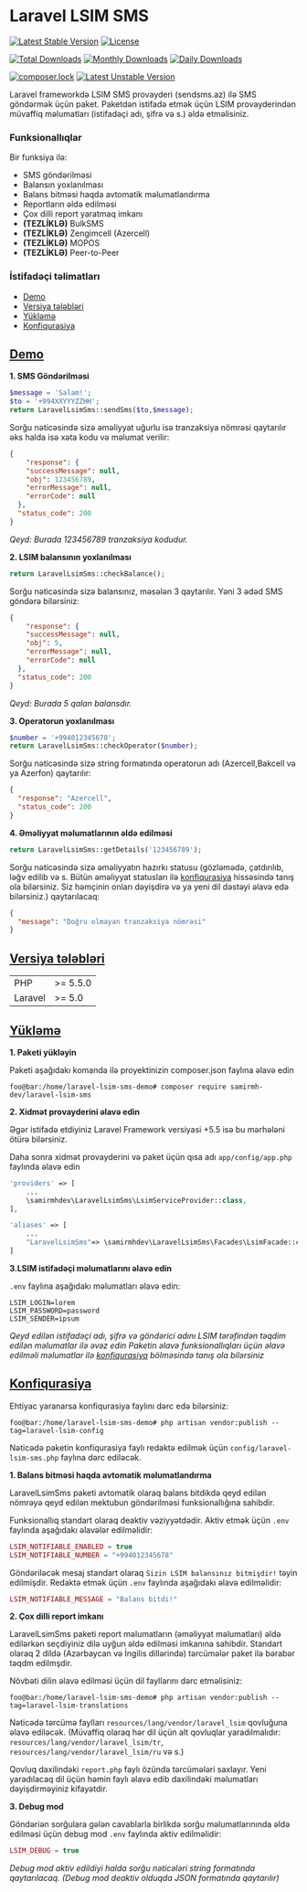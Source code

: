 # Laravel LSIM SMS

[![Latest Stable Version](https://poser.pugx.org/samirmh-dev/laravel-lsim-sms/v/stable)](https://packagist.org/packages/samirmh-dev/laravel-lsim-sms)
[![License](https://poser.pugx.org/samirmh-dev/laravel-lsim-sms/license)](https://packagist.org/packages/samirmh-dev/laravel-lsim-sms)

[![Total Downloads](https://poser.pugx.org/samirmh-dev/laravel-lsim-sms/downloads)](https://packagist.org/packages/samirmh-dev/laravel-lsim-sms)
[![Monthly Downloads](https://poser.pugx.org/samirmh-dev/laravel-lsim-sms/d/monthly)](https://packagist.org/packages/samirmh-dev/laravel-lsim-sms)
[![Daily Downloads](https://poser.pugx.org/samirmh-dev/laravel-lsim-sms/d/daily)](https://packagist.org/packages/samirmh-dev/laravel-lsim-sms)

[![composer.lock](https://poser.pugx.org/samirmh-dev/laravel-lsim-sms/composerlock)](https://packagist.org/packages/samirmh-dev/laravel-lsim-sms)
[![Latest Unstable Version](https://poser.pugx.org/samirmh-dev/laravel-lsim-sms/v/unstable)](https://packagist.org/packages/samirmh-dev/laravel-lsim-sms)

Laravel frameworkdə LSIM SMS provayderi (sendsms.az) ilə SMS göndərmək üçün paket. Paketdən istifadə etmək üçün LSIM provayderindən müvaffiq məlumatları (istifadəçi adı, şifrə və s.) əldə etməlisiniz.

### Funksionallıqlar
Bir funksiya ilə:

* SMS göndərilməsi
* Balansın yoxlanılması
* Balans bitməsi haqda avtomatik məlumatlandırma
* Reportların əldə edilməsi
* Çox dilli report yaratmaq imkanı
* **(TEZLİKLƏ)** BulkSMS
* **(TEZLİKLƏ)** Zengimcell (Azercell)
* **(TEZLİKLƏ)** MOPOS
* **(TEZLİKLƏ)** Peer-to-Peer

### İstifadəçi təlimatları

* [Demo](#demo)
* [Versiya tələbləri](#requirements)
* [Yükləmə](#installation)
* [Konfiqurasiya](#configuration)

## <a href='#demo' id='installation-guide' class='anchor' aria-hidden='true'>Demo</a>

**1. SMS Göndərilməsi**

```php
$message = 'Salam!';
$to = '+994XXYYYZZHH';
return LaravelLsimSms::sendSms($to,$message);
```

Sorğu nəticəsində sizə əməliyyat uğurlu isə tranzaksiya nömrəsi qaytarılır əks halda isə xəta kodu və məlumat verilir:

```json
{
    "response": {
    "successMessage": null,
    "obj": 123456789,
    "errorMessage": null,
    "errorCode": null
  },
  "status_code": 200
}
```

*Qeyd: Burada 123456789 tranzaksiya kodudur.*

**2. LSIM balansının yoxlanılması**

```php
return LaravelLsimSms::checkBalance();
```
Sorğu nəticəsində sizə balansınız, məsələn 3 qaytarılır. Yəni 3 ədəd SMS göndərə bilərsiniz:

```json
{
    "response": {
    "successMessage": null,
    "obj": 5,
    "errorMessage": null,
    "errorCode": null
  },
  "status_code": 200
}
```

*Qeyd: Burada 5 qalan balansdır.*

**3. Operatorun yoxlanılması**

```php
$number = '+994012345678';
return LaravelLsimSms::checkOperator($number);
```
Sorğu nəticəsində sizə string formatında operatorun adı (Azercell,Bakcell və ya Azerfon) qaytarılır:

```json
{
  "response": "Azercell",
  "status_code": 200
}
```

**4. Əməliyyat məlumatlarının əldə edilməsi**

```php
return LaravelLsimSms::getDetails('123456789');
```
Sorğu nəticəsində sizə əməliyyatın hazırkı statusu (gözləmədə, çatdırılıb, ləğv edilib və s. Bütün əməliyyat statusları ilə [konfiqurasiya](#configuration) hissəsində tanış ola bilərsiniz. Siz həmçinin onları dəyişdirə və ya yeni dil dəstəyi əlavə edə bilərsiniz.) qaytarılacaq:

```json
{
  "message": "Doğru olmayan tranzaksiya nömrəsi"
}
```

## <a href='#requirements' id='installation-guide' class='anchor' aria-hidden='true'>Versiya tələbləri</a>

 |||
 | --- | ---  |
 | PHP |\>= 5.5.0|
 | Laravel  |\>= 5.0|
 
## <a href='#installation' id='installation-guide' class='anchor' aria-hidden='true'>Yükləmə</a>

**1. Paketi yükləyin**

Paketi aşağıdakı komanda ilə proyektinizin composer.json faylına əlavə edin

```console
foo@bar:/home/laravel-lsim-sms-demo# composer require samirmh-dev/laravel-lsim-sms
```

**2. Xidmət provayderini əlavə edin**

Əgər istifadə etdiyiniz Laravel Framework versiyasi +5.5 isə bu mərhələni ötürə bilərsiniz.

Daha sonra xidmət provayderini və paket üçün qısa adı ```app/config/app.php``` faylında əlavə edin

```php
'providers' => [
    ...
    \samirmhdev\LaravelLsimSms\LsimServiceProvider::class,
],

'aliases' => [
    ...
    "LaravelLsimSms"=> \samirmhdev\LaravelLsimSms\Facades\LsimFacade::class,
]
```

**3.LSIM istifadəçi məlumatlarını əlavə edin**

```.env``` faylına aşağıdakı məlumatları əlavə edin:

```dotenv
LSIM_LOGIN=lorem
LSIM_PASSWORD=password
LSIM_SENDER=ipsum
```
*Qeyd edilən istifadəçi adı, şifrə və göndərici adını LSIM tərəfindən təqdim edilən məlumatlar ilə əvəz edin*
*Paketin əlavə funksionallıqları üçün əlavə edilməli məlumatlar ilə [konfiqurasiya](#configuration) bölməsində tanış ola bilərsiniz*

## <a href='#configuration' id='installation-guide' class='anchor' aria-hidden='true'>Konfiqurasiya</a>

Ehtiyac yaranarsa konfiqurasiya faylını dərc edə bilərsiniz:

```console
foo@bar:/home/laravel-lsim-sms-demo# php artisan vendor:publish --tag=laravel-lsim-config
```
Nəticədə paketin konfiqurasiya faylı redaktə edilmək üçün ```config/laravel-lsim-sms.php``` faylına dərc ediləcək.

**1. Balans bitməsi haqda avtomatik məlumatlandırma**

LaravelLsimSms paketi avtomatik olaraq balans bitdikdə qeyd edilən nömrəyə qeyd edilən mektubun göndərilməsi funksionallığına sahibdir. 

Funksionallıq standart olaraq deaktiv vəziyyətdədir. Aktiv etmək üçün ```.env``` faylında aşağıdakı əlavələr edilməlidir:

```php
LSIM_NOTIFIABLE_ENABLED = true
LSIM_NOTIFIABLE_NUMBER = "+994012345678"
```

Göndəriləcək mesaj standart olaraq ```Sizin LSIM balansınız bitmişdir!``` təyin edilmişdir. Redaktə etmək üçün ```.env``` faylında aşağıdakı əlavə edilməlidir:

```php
LSIM_NOTIFIABLE_MESSAGE = "Balans bitdi!"
```

**2. Çox dilli report imkanı**

LaravelLsimSms paketi report məlumatların (əməliyyat məlumatları) əldə edilərkən seçdiyiniz dilə uyğun əldə edilməsi imkanına sahibdir. Standart olaraq 2 dildə (Azərbaycan və İngilis dillərində) tərcümələr paket ilə bərabər təqdm edilmşdir. 

Növbəti dilin əlavə edilməsi üçün dil fayllarını dərc etməlisiniz:

```console
foo@bar:/home/laravel-lsim-sms-demo# php artisan vendor:publish --tag=laravel-lsim-translations
```

Nəticədə tərcümə faylları ```resources/lang/vendor/laravel_lsim``` qovluğuna əlavə ediləcək. (Müvaffiq olaraq hər dil üçün alt qovluqlar yaradılmalıdır: ```resources/lang/vendor/laravel_lsim/tr```, ```resources/lang/vendor/laravel_lsim/ru``` və s.)

Qovluq daxilindəki ```report.php``` faylı özündə tərcümələri saxlayır. Yeni yaradılacaq dil üçün həmin faylı əlavə edib daxilindəki məlumatları dəyişdirməyiniz kifayətdir.

**3. Debug mod**

Göndəriən sorğulara gələn cavablarla birlikdə sorğu məlumatlarınında əldə edilməsi üçün debug mod ```.env``` faylında aktiv edilməlidir:

```php
LSIM_DEBUG = true
```

*Debug mod aktiv edildiyi halda sorğu nəticələri string formatında qaytarılacaq. (Debug mod deaktiv olduqda JSON formatında qaytarılır)*
